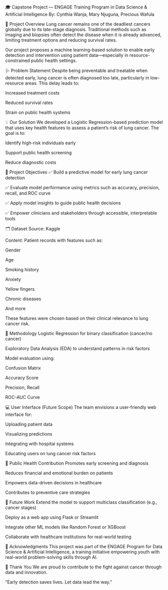 🎓 Capstone Project — ENGAGE Training Program in Data Science & Artificial Intelligence
By: Cynthia Wanja, Mary Njuguna, Precious Wafula

🧠 Project Overview
Lung cancer remains one of the deadliest cancers globally due to its late-stage diagnosis. Traditional methods such as imaging and biopsies often detect the disease when it is already advanced, limiting treatment options and reducing survival rates.

Our project proposes a machine learning-based solution to enable early detection and intervention using patient data—especially in resource-constrained public health settings.


🩺 Problem Statement
Despite being preventable and treatable when detected early, lung cancer is often diagnosed too late, particularly in low-resource areas. This delay leads to:

Increased treatment costs

Reduced survival rates

Strain on public health systems

💡 Our Solution
We developed a Logistic Regression-based prediction model that uses key health features to assess a patient’s risk of lung cancer. The goal is to:

Identify high-risk individuals early

Support public health screening

Reduce diagnostic costs

🎯 Project Objectives
✅ Build a predictive model for early lung cancer detection

✅ Evaluate model performance using metrics such as accuracy, precision, recall, and ROC curve

✅ Apply model insights to guide public health decisions

✅ Empower clinicians and stakeholders through accessible, interpretable tools

🗂️ Dataset
Source: Kaggle

Content: Patient records with features such as:

Gender

Age

Smoking history

Anxiety

Yellow fingers

Chronic diseases

And more

These features were chosen based on their clinical relevance to lung cancer risk.

🧪 Methodology
Logistic Regression for binary classification (cancer/no cancer)

Exploratory Data Analysis (EDA) to understand patterns in risk factors

Model evaluation using:

Confusion Matrix

Accuracy Score

Precision, Recall

ROC-AUC Curve

💻 User Interface (Future Scope)
The team envisions a user-friendly web interface for:

Uploading patient data

Visualizing predictions

Integrating with hospital systems

Educating users on lung cancer risk factors

🧬 Public Health Contribution
Promotes early screening and diagnosis

Reduces financial and emotional burden on patients

Empowers data-driven decisions in healthcare

Contributes to preventive care strategies

🚀 Future Work
Extend the model to support multiclass classification (e.g., cancer stages)

Deploy as a web app using Flask or Streamlit

Integrate other ML models like Random Forest or XGBoost

Collaborate with healthcare institutions for real-world testing

🤝 Acknowledgments
This project was part of the ENGAGE Program for Data Science & Artificial Intelligence, a training initiative empowering youth with real-world problem-solving skills through AI.

🙏 Thank You
We are proud to contribute to the fight against cancer through data and innovation.

“Early detection saves lives. Let data lead the way.”

